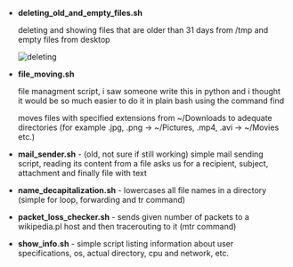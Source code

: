  - **deleting_old_and_empty_files.sh**

	 deleting and showing files that are older than 31 days from /tmp and empty files from desktop
	 
	![deleting](https://user-images.githubusercontent.com/107136361/222543155-b0edbe40-fcba-4c30-86a4-6f7d9dd7e639.png)

 - **file_moving.sh**

	file managment script, i saw someone write this in python and i thought it would be so much easier to do it in plain bash using the command find

	moves files with specified extensions from ~/Downloads to adequate directories (for example .jpg, .png -> ~/Pictures, .mp4, .avi -> ~/Movies etc.)

 - **mail_sender.sh** - (old, not sure if still working) simple mail sending script, reading its content from a file asks us for a recipient, subject, attachment and finally file with text

 - **name_decapitalization.sh** - lowercases all file names in a directory (simple for loop, forwarding and tr command)

 - **packet_loss_checker.sh** - sends given number of packets to a wikipedia.pl host and then tracerouting to it (mtr command)

 - **show_info.sh** - simple script listing information about user specifications, os, actual directory, cpu and network, etc.
